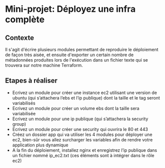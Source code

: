 # Mini-projet: Déployez une infra complète

## Contexte
Il s'agit d'écrire plusieurs modules permettant de reproduire le déploiement de façon très aisée, 
et ensuite d'exporter un certain nombre de métadonnées produites lors de l'exécution dans un fichier texte qui se trouvera sur notre machine Terraform.

## Etapes à réaliser

- Ecrivez un module pour créer une instance ec2 utilisant une version de ubuntu (qui
s’attachera l’ebs et l’ip publique) dont la taille et le tag seront variabilisés
- Ecrivez un module pour créer un volume ebs dont la taille sera variabilisée
- Ecrivez un module pour une ip publique (qui s’attachera la security group)
- Ecrivez un module pour créer une security qui ouvrira le 80 et 443
- Créez un dossier app qui va utiliser les 4 modules pour déployer une ec2, bien-sûr vous allez surcharger
les variables afin de rendre votre application plus dynamique
- A la fin du déploiement, installez nginx et enregistrez l’ip publique dans un fichier nommé ip_ec2.txt (ces
éléments sont à intégrer dans le rôle ec2)
